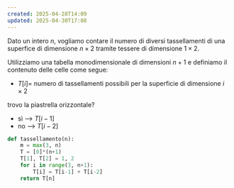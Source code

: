 ```yaml
---
created: 2025-04-28T14:09
updated: 2025-04-30T17:08
---
```

Dato un intero $n$, vogliamo contare il numero di diversi tassellamenti di una superfice di dimensione $n\times 2$ tramite tessere di dimensione $1 \times 2$.

Utilizziamo una tabella monodimensionale di dimensioni $n+1$ e definiamo il contenuto delle celle come segue:
- $T[i]=$ numero di tassellamenti possibili per la superficie di dimensione $i \times 2$

trovo la piastrella orizzontale?
- sì ⟶ $T[i-1]$
- no ⟶ $T[i-2]$

```python
def tassellamento(n):
	m = max(3, n)
	T = [0]*(n+1)
	T[1], T[2] = 1, 2
	for i in range(3, n+1):
		T[i] = T[i-1] + T[i-2]
	return T[n]
```

